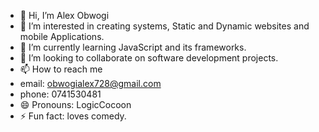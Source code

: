 - 👋 Hi, I’m Alex Obwogi
- 👀 I’m interested in creating systems, Static and Dynamic websites and mobile Applications.
- 🌱 I’m currently learning JavaScript and its frameworks.
- 💞️ I’m looking to collaborate on software development projects.
- 📫 How to reach me
- email: obwogialex728@gmail.com
- phone: 0741530481
- 😄 Pronouns: LogicCocoon 
- ⚡ Fun fact: loves comedy.

<!---
AlexObwogi/AlexObwogi is a ✨ special ✨ repository because its `README.md` (this file) appears on your GitHub profile.
You can click the Preview link to take a look at your changes.
--->
